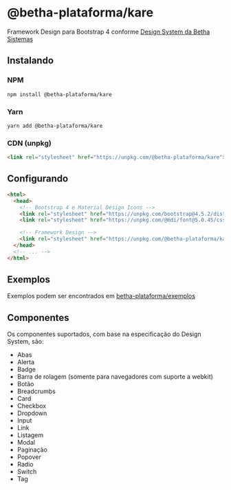 # @betha-plataforma/kare

Framework Design para Bootstrap 4 conforme [Design System da Betha Sistemas](https://design.plataforma.betha.cloud/)

## Instalando

### NPM

```shell
npm install @betha-plataforma/kare
```

### Yarn

```shell
yarn add @betha-plataforma/kare
```

### CDN (unpkg)

```html
<link rel="stylesheet" href="https://unpkg.com/@betha-plataforma/kare">
```

## Configurando

```html
<html>
  <head>
    <!-- Bootstrap 4 e Material Design Icons -->
    <link rel="stylesheet" href="https://unpkg.com/bootstrap@4.5.2/dist/css/bootstrap.min.css">
    <link rel="stylesheet" href="https://unpkg.com/@mdi/font@5.0.45/css/materialdesignicons.min.css">

    <!-- Framework Design -->
    <link rel="stylesheet" href="https://unpkg.com/@betha-plataforma/kare">
  </head>
  <!-- ... -->
</html>
```

## Exemplos

Exemplos podem ser encontrados em [betha-plataforma/exemplos](https://github.com/betha-plataforma/exemplos)

## Componentes

Os componentes suportados, com base na especificação do Design System, são:

* Abas
* Alerta
* Badge
* Barra de rolagem (somente para navegadores com suporte a webkit)
* Botão
* Breadcrumbs
* Card
* Checkbox
* Dropdown
* Input
* Link
* Listagem
* Modal
* Paginação
* Popover
* Radio
* Switch
* Tag
